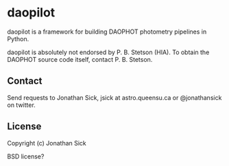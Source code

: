 # daopilot

daopilot is a framework for building DAOPHOT photometry pipelines in Python.

daopilot is absolutely not endorsed by P. B. Stetson (HIA). To obtain the DAOPHOT source code itself, contact P. B. Stetson.


## Contact

Send requests to Jonathan Sick, jsick at astro.queensu.ca or @jonathansick on twitter.


## License

Copyright (c) Jonathan Sick

BSD license?
